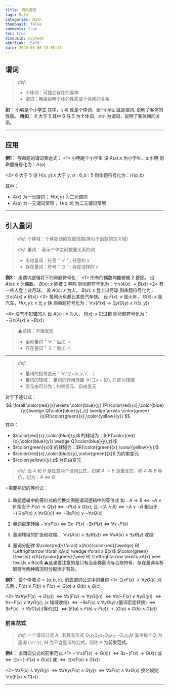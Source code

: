 ```yaml
---
title: 谓词逻辑
tags: Math
categories: Math
thumbnail: false
comments: true
toc: true
disqusId: ccyhweb
abbrlink: '5e79'
date: 2020-03-06 13:55:13
---
```


## 谓词
> $def:$ 
> * 个体词：可独立存在的客体
> * 谓词：用来说明个体的性质或个体间的关系

<!-- more -->

**如：** 小明是个小学生
其中，`小明` 就是个体词，`是个小学生` 就是谓词, 说明了客体的性质。
**再如：** $6$ 大于 $5$
其中 6 与 5 为个体词，`大于` 为谓词，说明了客体间的关系。

---

## 应用
**例1：** 写命题的谓词表达式：
<1> 小明是个小学生
设 $A(x)$:$x$ 为小学生，$a$:小明
则命题符号化为：$A(a)$

<2> $6$ 大于 $5$
设 $H(x,y)$:$x$ 大于 $y$, $a:6,b:5$
则命题符号化为：$H(a,b)$

其中：
* $A(x)$ 为一元谓词； $H(x,y)$ 为二元谓词
* $A(a)$ 为一元谓词常项； $H(a,b)$ 为二元谓词常项

---
## 引入量词
> $def:$ 个体域：个体变动的取值范围(类似于函数的定义域)

> $def:$ 量词： 表示个体之间数量关系的词
> * 全称量词：符号 " $\forall$ " : 任意的 $x$
> * 存在量词：符号 " $\exists$ " : 存在这样的 $x$

**例2：** 用谓词逻辑将下列命题符号化：
<1> 所有的偶数均能够被 2 整除。
设 $A(x)$: $x$ 为偶数， $B(x)$: $x$ 能被 2 整除
则命题符号化为：$\forall x(A(x)\rightarrow B(x))$
<2> 有一些人登上过月球。
设 $A(x)$: $x$ 为人， $B(x)$: $x$ 登上过月球
则命题符号化为：$\exists x (A(x)\wedge B(x))$
<3> 每列火车都比某些汽车快。
设 $F(x)$: $x$ 是火车， $G(x)$: $x$ 是汽车，$H(x,y)$: $x$ 比 $y$ 快
则命题符号化为：$\forall x(F(x)\rightarrow \exists y(G(y)\wedge H(x,y))$

<4> 没有不犯错的人
设 $A(x)$ : $x$ 为人， $B(x)$: $x$ 犯过错
则命题符号化为：$\neg \exists x(A(x)\wedge \neg B(x))$

> ⚠️总结：不难发现
> * 全称量词 " $\forall$ " 后加 $\rightarrow$
> * 存在量词 " $\exists$ " 后加 $\wedge$

---

> $def:$ 
> * 量词的指导变元：$\forall /\exists + (x,y,z,...)$
> * 量词的辖域： 量词的作用范围 $\forall /\exists x + (D)$, $D$ 即为辖域
> * 变元由可分为：约束变元、自由变元

对于下述公式：
$$
\forall \color{red}{x}\exists \color{blue}{y}   (P(\color{red}{x},\color{blue}{y})\wedge Q(\color{blue}{y},z)) \wedge \exists \color{green}{x}R(\color{green}{x},\color{yellow}{y})
$$
其中：
* $\color{red}{x},\color{blue}{y}$ 的辖域为：$(P(\color{red}{x},\color{blue}{y}) \wedge Q(\color{blue}{y},z))$
* $\color{green}{x}$ 的辖域为：$R(\color{green}{x},\color{yellow}{y})$
* $\color{red}{x},\color{blue}{y},\color{green}{x}$ 为约束变元
* $\color{yellow}{y},z$ 为自由变元

> $def:$ 设 $A$ 和 $B$ 是任意两个谓词公式，如果 $A\rightarrow B$ 是重言式，称 $A$ 与 $B$ 等价，记为：$A\Leftrightarrow B$

⭐️需要熟记的等价式：
1. 命题逻辑中的等价式的代换实例是谓词逻辑中的等值式
如：$A\rightarrow B \Leftrightarrow \neg A\vee B$ 相当于 $P(x)\rightarrow Q(x)\Leftrightarrow \neg P(x)\vee Q(x)$; 且 $\neg (A\wedge B)\Leftrightarrow \neg A\vee \neg B$ 相当于 $\neg(\exists xP(x)\wedge \forall xQ(x))\Leftrightarrow \neg \exists xP(x)\vee \neg \forall xQ(x)$

2. 量词否定转换
$\neg \forall xP(x) \Leftrightarrow \exists x\neg P(x)$
$\neg \exists xP(x) \Leftrightarrow \forall x\neg P(x)$

3. 量词辖域的扩张和收缩、
$\forall x(A(x)\wedge \exists y B(y))\Leftrightarrow \forall xA(x) \wedge \exists y B(y)$ 收缩

4. 量词分配律
$\color{red}{\forall} x(A(x)\color{red}{\wedge} B) \Leftrightarrow \forall xA(x) \wedge \forall x B(x)$
$\color{green}{\exists} x(A(x)\color{green}{\vee} B) \Leftrightarrow \exists xA(x) \vee \exists x B(x)$
⚠️这里要注意的是只有当全称量词与合取符号，存在量词与析取符号两种情况时分配律才有效。

**例3：** 设个体域 $D = \{ a,b,c \}$, 消去谓词公式中的量词
<1> $\exists xF(x) \rightarrow \forall yG(y)$
消去后：$F(a)\vee F(b)\vee F(c) \rightarrow G(a)\wedge G(b) \wedge G(c)$

<2> $\forall x\forall y(F(x)\rightarrow G(y))$
$\Leftrightarrow \forall x(F(x)\rightarrow \forall yG(y))$
$\Leftrightarrow \forall x(\neg F(x) \vee \forall y G(y))$
$\Leftrightarrow \forall x\neg F(x) \vee \forall yG(y)$; (x 辖域收缩)
$\Leftrightarrow \neg \exists xF(x)\vee \forall yG(y)$;(量词否定转换)
$\Leftrightarrow \exists xF(x)\rightarrow \forall yG(y)$;(等价式)
$\Leftrightarrow (F(a)\vee F(b)\vee F(c))\rightarrow (G(a)\wedge G(b)\wedge G(c))$

### 前束范式

> $def:$ 一个谓词公式 $A$ , 若具有形式 $Q_1x_1Q_2x_2Q_3x_3 \cdots Q_nx_nM$ 其中每个$Q_i$ 为量词 $(\forall / \exists)$, $M$ 为不含量词的公式，则称 $A$ 为**前束范式**。

**例4：** 求谓词公式的前束范式
<1> $\neg \forall x(F(x)\rightarrow G(x))$
$\Leftrightarrow \exists x\neg(F(x)\rightarrow G(x))$
或 $\Leftrightarrow \exists x\neg (\neg F(x)\vee G(x))$
或 $\Leftrightarrow \exists x(F(x)\wedge G(x))$

<2> $\forall xF(x)\wedge \forall y G(y)$
$\Leftrightarrow \forall x \forall y(F(x)\wedge G(y))$
$\Leftrightarrow \forall xF(x)\wedge \forall x G(x)$ 换名规则
$\forall x(F(x)\wedge G(x))$

---

